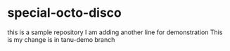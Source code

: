 # special-octo-disco
this is a  sample repository
I am adding another line for demonstration 
This is my change is in tanu-demo branch 